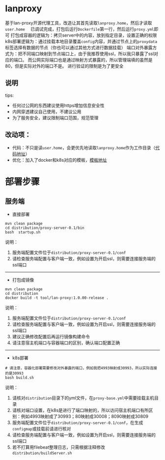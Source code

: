 
# lanproxy
基于lan-proxy开源代理工具，改造让其首先读取``lanproxy.home``，然后才读取``user.home  ``
已调试完成，打包后运行``Dockerfile``第一行，然后运行``proxy.yml``即可
打包成容器的逻辑为：拷贝server中的内容，放到指定目录，设置正确的权限
k8s部署逻辑为：通过挂载本地目录覆盖``config``内容，并通过节点上的``proxydata``标签选择有数据的节点（你也可以通过其他方式进行数据挂载）
端口对外暴露方式为：把不同端口映射到节点端口上，由于我推荐使用ssl，所以我只暴露了ssl对应的端口。
而公网实际端口也是通过映射方式暴露的，所以管理端填的虽然是80，但是实际对外的端口不是。
进行验证的限制是为了更安全

## 说明
tips: 
- 任何过公网的东西建议使用https增加信息安全性
- 内网穿透建议自己使用，不建议公用   
- 为了服务安全，建议限制端口范围，规范管理

## 改动项：
- 代码：不只是读``user.home``，会更优先地读取``lanproxy.home``作为工作目录（[代码地址](https://github.com/zafir-zhong/lanproxy/blob/master/proxy-server/src/main/java/org/fengfei/lanproxy/server/config/ProxyConfig.java)）
- 优化：加入了docker和k8s对应的模板，[模板地址](https://github.com/zafir-zhong/public/tree/master/tool/lanproxy/proxy-server/k8s)

# 部署步骤
## 服务端

- 直接部署

```shell script
mvn clean package
cd distribution/proxy-server-0.1/bin
bash  startup.sh
```

说明：
1. 服务端配置文件位于``distribution/proxy-server-0.1/conf``
2. 请检查服务端配置与客户端一致，例如设置为开启ssl，则需要连接服务端的ssl端口

---

- 打包成镜像
```shell script
mvn clean package
cd distribution
docker build -t tool/lan-proxy:1.0.00-release .
```

说明：
1. 服务端配置文件位于``distribution/proxy-server-0.1/conf``
2. 请检查服务端配置与客户端一致，例如设置为开启ssl，则需要连接服务端的ssl端口
3. 建议正确修改配置后再运行镜像构建命令
4. 请注意宿主机端口与容器端口的区别，确认端口配置正确

---

- k8s部署
```shell script
# 请注意，容器化部署需要修改对外暴露的端口，例如我把4993映射成30993，所以实际连接的是30993
bash build.sh
```

说明：
1. 请核对``distribution``目录下的yml文件，在``proxy-base.yml``中需要挂载主机目录
2. 请核对端口设置，在k8s是进行了端口映射的，所以访问宿主机端口有所区别：例如4993映射成了30993；80映射成30008；8090映射成30809
3. 服务端配置文件位于``distribution/proxy-server-0.1/conf``，在生成``configmap``或挂载前请进行核对
4. 请检查服务端配置与客户端一致，例如设置为开启ssl，则需要连接服务端的ssl端口
5. 若不打算用filebeat整理日志，只需根据注释修改``distribution/buildServer.sh``



